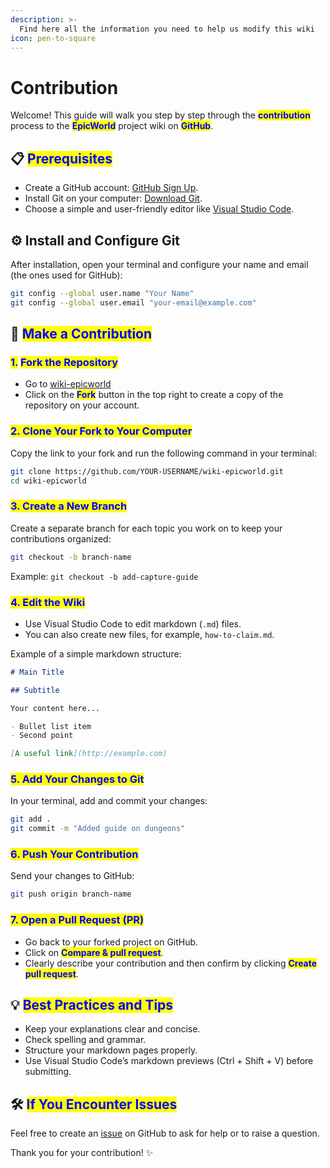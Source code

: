 ```yaml
---
description: >-
  Find here all the information you need to help us modify this wiki
icon: pen-to-square
---
```


# Contribution

Welcome! This guide will walk you step by step through the <mark style="color:blue;">**contribution**</mark> process to the <mark style="color:blue;">**EpicWorld**</mark> project wiki on <mark style="color:blue;">**GitHub**</mark>.

## 📋 <mark style="color:blue;">Prerequisites</mark>

* Create a GitHub account: [GitHub Sign Up](https://github.com/join).
* Install Git on your computer: [Download Git](https://git-scm.com/downloads).
* Choose a simple and user-friendly editor like [Visual Studio Code](https://code.visualstudio.com/).

## ⚙️ Install and Configure Git

After installation, open your terminal and configure your name and email (the ones used for GitHub):

```bash
git config --global user.name "Your Name"
git config --global user.email "your-email@example.com"
```

## 🚀 <mark style="color:blue;">Make a Contribution</mark>

### <mark style="color:blue;">1.</mark> <mark style="color:blue;">Fork the Repository</mark>

* Go to [wiki-epicworld](https://github.com/Rivrs-OSS/wiki-epicworld)
* Click on the <mark style="color:blue;">**Fork**</mark> button in the top right to create a copy of the repository on your account.

### <mark style="color:blue;">2. Clone Your Fork to Your Computer</mark>

Copy the link to your fork and run the following command in your terminal:

```bash
git clone https://github.com/YOUR-USERNAME/wiki-epicworld.git
cd wiki-epicworld
```

### <mark style="color:blue;">3. Create a New Branch</mark>

Create a separate branch for each topic you work on to keep your contributions organized:

```bash
git checkout -b branch-name
```

Example: `git checkout -b add-capture-guide`

### <mark style="color:blue;">4. Edit the Wiki</mark>

* Use Visual Studio Code to edit markdown (`.md`) files.
* You can also create new files, for example, `how-to-claim.md`.

Example of a simple markdown structure:

```markdown
# Main Title

## Subtitle

Your content here...

- Bullet list item
- Second point

[A useful link](http://example.com)
```

### <mark style="color:blue;">5. Add Your Changes to Git</mark>

In your terminal, add and commit your changes:

```bash
git add .
git commit -m "Added guide on dungeons"
```

### <mark style="color:blue;">6. Push Your Contribution</mark>

Send your changes to GitHub:

```bash
git push origin branch-name
```

### <mark style="color:blue;">7. Open a Pull Request (PR)</mark>

* Go back to your forked project on GitHub.
* Click on <mark style="color:blue;">**Compare & pull request**</mark>.
* Clearly describe your contribution and then confirm by clicking <mark style="color:blue;">**Create pull request**</mark>.

## 💡 <mark style="color:blue;">Best Practices and Tips</mark>

* Keep your explanations clear and concise.
* Check spelling and grammar.
* Structure your markdown pages properly.
* Use Visual Studio Code’s markdown previews (Ctrl + Shift + V) before submitting.

## 🛠️ <mark style="color:blue;">If You Encounter Issues</mark>

Feel free to create an [issue](https://github.com/Rivrs-OSS/wiki-epicworld/issues) on GitHub to ask for help or to raise a question.

Thank you for your contribution! ✨

